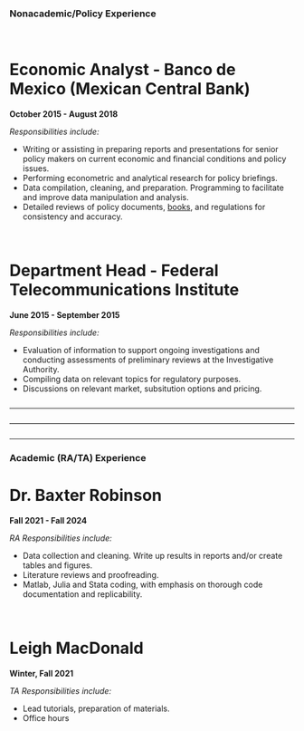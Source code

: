 ### Nonacademic/Policy Experience
<br> <!-- This ensures a visual break before the next section -->
# **Economic Analyst - Banco de Mexico (Mexican Central Bank)**
**October 2015 - August 2018**

*Responsibilities include:*
- Writing or assisting in preparing reports and presentations for senior policy makers on current economic and financial conditions and policy issues.
- Performing econometric and analytical research for policy briefings.
- Data compilation, cleaning, and preparation. Programming to facilitate and improve data manipulation and analysis.
- Detailed reviews of policy documents, [books](<https://www.banxico.org.mx/publicaciones-y-prensa/e-library/d/%7BBED1A837-2860-7617-BAC6-4F5A9648DF73%7D.pdf>), and regulations for consistency and accuracy. 

<br> <!-- This ensures a visual break before the next section -->


# **Department Head - Federal Telecommunications Institute**
**June 2015 - September 2015**

*Responsibilities include:*
- Evaluation of information to support ongoing investigations and conducting assessments of preliminary reviews at the Investigative Authority.
- Compiling data on relevant topics for regulatory purposes.
- Discussions on relevant market, subsitution options and pricing.
<hr style="margin-top: 25px; margin-bottom: 20px; border: none; border-top: 1px solid white;">

<hr style="margin-top: 25px; margin-bottom: 20px; border: none; border-top: 1px solid lightgray;">

<hr style="margin-top: 25px; margin-bottom: 20px; border: none; border-top: 1px solid white;">



###  **Academic (RA/TA) Experience**

# **Dr. Baxter Robinson**
**Fall 2021 - Fall 2024**

*RA Responsibilities include:*
- Data collection and cleaning. Write up results in reports and/or create tables and figures.  
- Literature reviews and proofreading. 
- Matlab, Julia and Stata coding, with emphasis on thorough code documentation and replicability. 

<br> <!-- This ensures a visual break before the next section -->

# **Leigh MacDonald**
**Winter, Fall 2021**

*TA Responsibilities include:*
- Lead tutorials, preparation of materials.
- Office hours